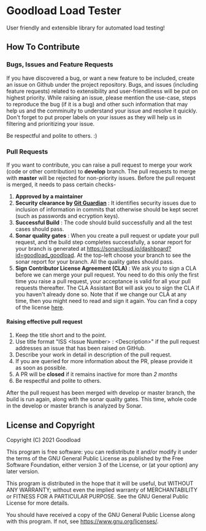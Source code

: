 Goodload Load Tester
=========================================
User friendly and extensible library for automated load testing!


## How To Contribute
### Bugs, Issues and Feature Requests
If you have discovered a bug, or want a new feature to be included, create an issue on Github under the project repository.
Bugs, and issues (including feature requests) related to extensibility and user-friendliness will be put on highest priority.
While raising an issue, please mention the use-case, steps to reproduce the bug (if it is a bug) and other such information that may help us and the comminuity to understand your issue and resolve it quickly.
Don't forget to put proper labels on your issues as they will help us in filtering and prioritizing your issue.

Be respectful and polite to others. :)

### Pull Requests
If you want to contribute, you can raise a pull request to merge your work (code or other contribution) to <b>develop</b> branch. The pull requests to merge with <b>master</b> will be rejected for non-priority issues. Before the pull request is merged, it needs to pass certain checks-
<ol>
    <li><b>Approved by a maintainer</b></li>
    <li><b>Security clearance by <a href="https://www.gitguardian.com/">Git Guardian</a></b> : It identifies security issues due to inclusion of information in commits that otherwise should be kept secret (such as passwords and ecryption keys).</li>
    <li><b>Successful Build</b> : The code should build successfully and all the test cases should pass.
    <li><b>Sonar quality gates</b> : When you create a pull request or update your pull request, and the build step completes successfully, a sonar report for your branch is generated at <a href="https://sonarcloud.io/dashboard?id=goodload_goodload">https://sonarcloud.io/dashboard?id=goodload_goodload</a>. At the top-left choose your branch to see the sonar report for your branch. All the quality gates should pass.</li>
    <li><b>Sign Contributor License Agreement (CLA)</b> : We ask you to sign a CLA before we can merge your pull request. You need to do this only the first time you raise a pull request, your acceptance is valid for all your pull requests thereafter. The CLA Assistant Bot will ask you to sign the CLA if you haven't already done so. Note that if we change our CLA at any time, then you might need to read and sign it again. You can find a copy of the license <a href="https://gist.github.com/divyanshshekhar/be495242398e3f8a6a8202b9e3d0ce11">here</a>.
</ol>

#### Raising effective pull request
<ol>
    <li>Keep the title short and to the point.</li>
    <li>Use title format "ISS &lt;Issue Number&gt; : &lt;Description&gt" if the pull request addresses an issue that has been raised on GitHub.</li>
    <li>Describe your work in detail in description of the pull request.</li>
    <li>If you are queried for more information about the PR, please provide it as soon as possible.</li>
    <li>A PR will be <b>closed</b> if it remains inactive for more than <i>2 months</i></li>
    <li>Be respectful and polite to others.</li>
</ol>

After the pull request has been merged with develop or master branch, the build is run again, along with the sonar quality gates. This time, whole code in the develop or master branch is analyzed by Sonar.

## License and Copyright
Copyright (C) 2021 Goodload

This program is free software: you can redistribute it and/or modify
it under the terms of the GNU General Public License as published by
the Free Software Foundation, either version 3 of the License, or
(at your option) any later version.

This program is distributed in the hope that it will be useful,
but WITHOUT ANY WARRANTY; without even the implied warranty of
MERCHANTABILITY or FITNESS FOR A PARTICULAR PURPOSE.  See the
GNU General Public License for more details.

You should have received a copy of the GNU General Public License
along with this program.  If not, see <https://www.gnu.org/licenses/>.
